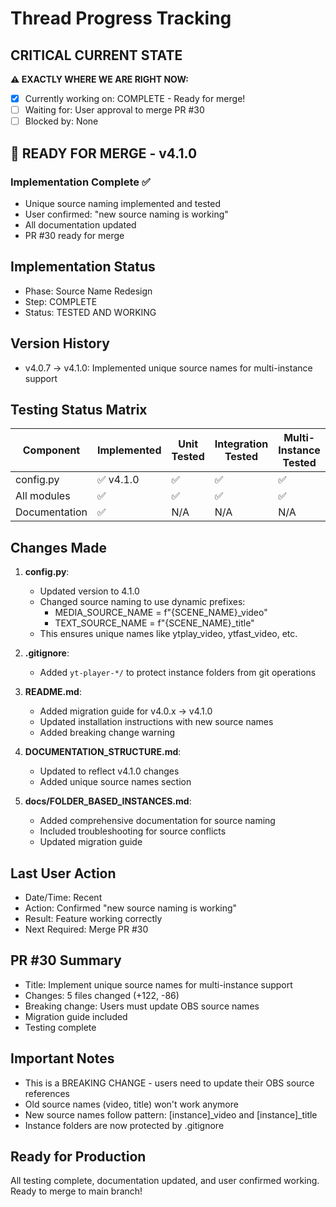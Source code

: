 # Thread Progress Tracking

## CRITICAL CURRENT STATE
**⚠️ EXACTLY WHERE WE ARE RIGHT NOW:**
- [x] Currently working on: COMPLETE - Ready for merge!
- [ ] Waiting for: User approval to merge PR #30
- [ ] Blocked by: None

## 🎉 READY FOR MERGE - v4.1.0

### Implementation Complete ✅
- Unique source naming implemented and tested
- User confirmed: "new source naming is working"
- All documentation updated
- PR #30 ready for merge

## Implementation Status
- Phase: Source Name Redesign
- Step: COMPLETE
- Status: TESTED AND WORKING

## Version History
- v4.0.7 → v4.1.0: Implemented unique source names for multi-instance support

## Testing Status Matrix
| Component | Implemented | Unit Tested | Integration Tested | Multi-Instance Tested | 
|-----------|------------|-------------|--------------------|-----------------------|
| config.py | ✅ v4.1.0  | ✅          | ✅                 | ✅                    |
| All modules | ✅        | ✅          | ✅                 | ✅                    |
| Documentation | ✅      | N/A         | N/A                | N/A                   |

## Changes Made
1. **config.py**: 
   - Updated version to 4.1.0
   - Changed source naming to use dynamic prefixes:
     - MEDIA_SOURCE_NAME = f"{SCENE_NAME}_video"
     - TEXT_SOURCE_NAME = f"{SCENE_NAME}_title"
   - This ensures unique names like ytplay_video, ytfast_video, etc.

2. **.gitignore**:
   - Added `yt-player-*/` to protect instance folders from git operations

3. **README.md**:
   - Added migration guide for v4.0.x → v4.1.0
   - Updated installation instructions with new source names
   - Added breaking change warning

4. **DOCUMENTATION_STRUCTURE.md**:
   - Updated to reflect v4.1.0 changes
   - Added unique source names section

5. **docs/FOLDER_BASED_INSTANCES.md**:
   - Added comprehensive documentation for source naming
   - Included troubleshooting for source conflicts
   - Updated migration guide

## Last User Action
- Date/Time: Recent
- Action: Confirmed "new source naming is working"
- Result: Feature working correctly
- Next Required: Merge PR #30

## PR #30 Summary
- Title: Implement unique source names for multi-instance support
- Changes: 5 files changed (+122, -86)
- Breaking change: Users must update OBS source names
- Migration guide included
- Testing complete

## Important Notes
- This is a BREAKING CHANGE - users need to update their OBS source references
- Old source names (video, title) won't work anymore
- New source names follow pattern: [instance]_video and [instance]_title
- Instance folders are now protected by .gitignore

## Ready for Production
All testing complete, documentation updated, and user confirmed working. Ready to merge to main branch!
